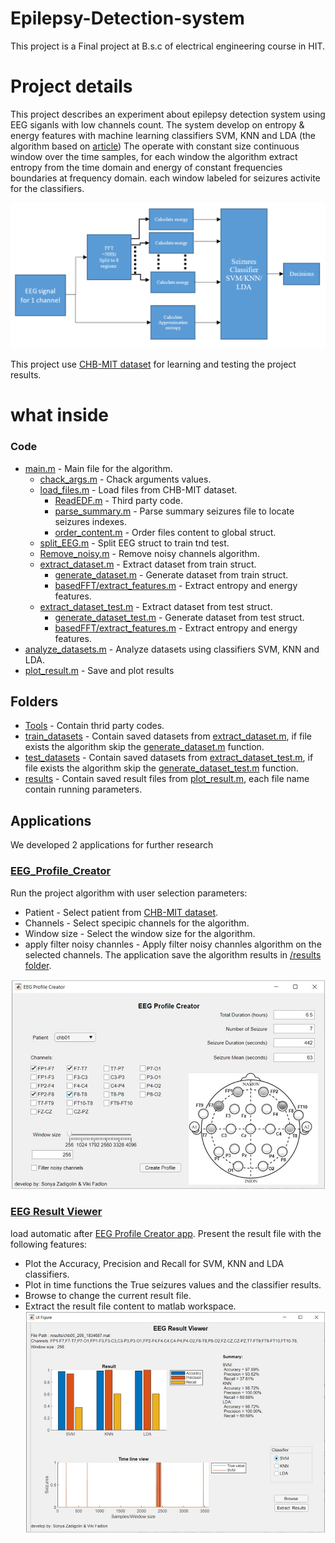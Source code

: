 # Epilepsy-Detection-system 
This project is a Final project at B.s.c of electrical engineering course in HIT.

# Project details
This project describes an experiment about epilepsy detection system using EEG siganls with low channels count.
The system develop on entropy & energy features with machine learning classifiers SVM, KNN and LDA (the algorithm based on [article](https://www.ncbi.nlm.nih.gov/pmc/articles/PMC6147694/))
The operate with constant size continuous window over the time samples, for each window the algorithm extract entropy from the time domain and energy of constant frequencies boundaries at frequency domain. each window labeled for seizures activite for the classifiers.    

![alt text](https://github.com/VikiFadlon/Epilepsy_Detection_System/blob/master/images/algorithm.PNG)

This project use [CHB-MIT dataset](https://physionet.org/content/chbmit/1.0.0/chb01/#files-panel) for learning and testing the project results.

# what inside 
### Code ### 
* [main.m](https://github.com/VikiFadlon/Epilepsy_Detection_System/blob/master/main.m) - Main file for the algorithm.
  * [chack_args.m](https://github.com/VikiFadlon/Epilepsy_Detection_System/blob/master/chack_args.m) - Chack arguments values.
  * [load_files.m](https://github.com/VikiFadlon/Epilepsy_Detection_System/blob/master/load_files.m) - Load files from CHB-MIT dataset.
    * [ReadEDF.m](https://www.mathworks.com/matlabcentral/fileexchange/38641-reading-and-saving-of-data-in-the-edf) - Third party code.
    * [parse_summary.m](https://github.com/VikiFadlon/Epilepsy_Detection_System/blob/master/parse_summary.m) - Parse summary seizures file to locate seizures indexes.
    * [order_content.m](https://github.com/VikiFadlon/Epilepsy_Detection_System/blob/master/order_content.m) - Order files content to global struct.
  * [split_EEG.m](https://github.com/VikiFadlon/Epilepsy_Detection_System/blob/master/split_EEG.m) - Split EEG struct to train tnd test.
  * [Remove_noisy.m](https://github.com/VikiFadlon/Epilepsy_Detection_System/blob/master/Remove_noisy.m) - Remove noisy channels algorithm.
  * [extract_dataset.m](https://github.com/VikiFadlon/Epilepsy_Detection_System/blob/master/extract_dataset.m) - Extract dataset from train struct.
    * [generate_dataset.m](https://github.com/VikiFadlon/Epilepsy_Detection_System/blob/master/generate_dataset.m) - Generate dataset from train struct.
    * [basedFFT/extract_features.m](https://github.com/VikiFadlon/Epilepsy_Detection_System/blob/master/basedFFT/extract_features.m) - Extract entropy and energy features.
  * [extract_dataset_test.m](https://github.com/VikiFadlon/Epilepsy_Detection_System/blob/master/extract_dataset_test.m) - Extract dataset from test struct.
    * [generate_dataset_test.m](https://github.com/VikiFadlon/Epilepsy_Detection_System/blob/master/generate_dataset_test.m) - Generate dataset from test struct.
    * [basedFFT/extract_features.m](https://github.com/VikiFadlon/Epilepsy_Detection_System/blob/master/basedFFT/extract_features.m) - Extract entropy and energy features.
 * [analyze_datasets.m](https://github.com/VikiFadlon/Epilepsy_Detection_System/blob/master/analyze_datasets.m) - Analyze datasets using classifiers SVM, KNN and LDA.
 * [plot_result.m](https://github.com/VikiFadlon/Epilepsy_Detection_System/blob/master/plot_result.m) - Save and plot results

## Folders ##
* [Tools](https://github.com/VikiFadlon/Epilepsy_Detection_System/tree/master/tools) - Contain thrid party codes.
* [train_datasets](https://github.com/VikiFadlon/Epilepsy_Detection_System/tree/master/train_datasets) - Contain saved datasets from [extract_dataset.m](https://github.com/VikiFadlon/Epilepsy_Detection_System/blob/master/extract_dataset.m), if file exists the algorithm skip the [generate_dataset.m](https://github.com/VikiFadlon/Epilepsy_Detection_System/blob/master/generate_dataset.m) function.
* [test_datasets](https://github.com/VikiFadlon/Epilepsy_Detection_System/tree/master/test_datasets) - Contain saved datasets from [extract_dataset_test.m](https://github.com/VikiFadlon/Epilepsy_Detection_System/blob/master/extract_dataset_test.m), if file exists the algorithm skip the [generate_dataset_test.m](https://github.com/VikiFadlon/Epilepsy_Detection_System/blob/master/generate_dataset_test.m) function.
* [results](https://github.com/VikiFadlon/Epilepsy_Detection_System/tree/master/results) - Contain saved result files from [plot_result.m](https://github.com/VikiFadlon/Epilepsy_Detection_System/blob/master/plot_result.m), each file name contain running parameters.

## Applications ##
We developed 2 applications for further research

### [EEG_Profile_Creator](https://github.com/VikiFadlon/Epilepsy_Detection_System/blob/master/EEG_Profile_Creator.mlapp) ###
Run the project algorithm with user selection parameters:
* Patient - Select patient from [CHB-MIT dataset](https://physionet.org/content/chbmit/1.0.0/chb01/#files-panel).
* Channels - Select specipic channels for the algorithm.
* Window size - Select the window size for the algorithm.
* apply filter noisy channles - Apply filter noisy channles algorithm on the selected channels.
The application save the algorithm results in [/results folder](https://github.com/VikiFadlon/Epilepsy_Detection_System/tree/master/results).

![alt text](https://github.com/VikiFadlon/Epilepsy_Detection_System/blob/master/images/EEG_Profile_Creator.PNG)

### [EEG Result Viewer](https://github.com/VikiFadlon/Epilepsy_Detection_System/blob/master/EEG_Profile_Creator.mlapp) ###
load automatic after [EEG Profile Creator app](https://github.com/VikiFadlon/Epilepsy_Detection_System/blob/master/EEG_Profile_Creator.mlapp). Present the result file with the following features:
* Plot the Accuracy, Precision and Recall for SVM, KNN and LDA classifiers.
* Plot in time functions the True seizures values and the classifier results.
* Browse to change the current result file.
* Extract the result file content to matlab workspace.
![alt text](https://github.com/VikiFadlon/Epilepsy_Detection_System/blob/master/images/EEG_Result_Viewer.PNG)



